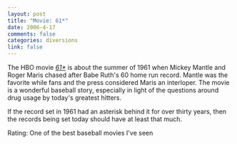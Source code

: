 ```yaml
--- 
layout: post
title: "Movie: 61*"
date: 2006-4-17
comments: false
categories: diversions
link: false
---
```

The HBO movie <i><a href="http://imdb.com/title/tt0250934/" title="61*">61*</a></i> is about the summer of 1961 when Mickey Mantle and Roger Maris chased after Babe Ruth's 60 home run record. Mantle was the favorite while fans and the press considered Maris an interloper. The movie is a wonderful baseball story, especially in light of the questions around drug usage by today's greatest hitters.

If the record set in 1961 had an asterisk behind it for over thirty years, then the records being set today should have at least that much.

Rating: One of the best baseball movies I've seen
